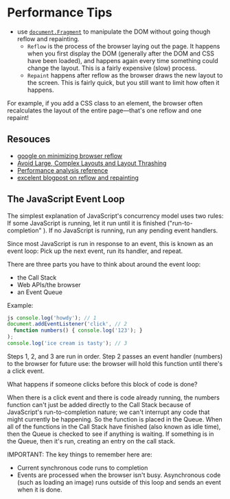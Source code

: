 # Performance Tips

- use [`document.Fragment`](https://developer.mozilla.org/en-US/docs/Web/API/DocumentFragment) to manipulate the DOM without going though reflow
and repainting.
  - `Reflow` is the process of the browser laying out the page. It happens when you
  first display the DOM (generally after the DOM and CSS have been loaded),
  and happens again every time something could change the layout. This is a
  fairly expensive (slow) process.
  - `Repaint` happens after reflow as the browser draws the new layout to the
  screen. This is fairly quick, but you still want to limit how often it happens.

For example, if you add a CSS class to an element, the browser often
recalculates the layout of the entire page—that's one reflow and one repaint!

## Resouces

- [google on minimizing browser reflow](https://developers.google.com/speed/articles/reflow)
- [Avoid Large, Complex Layouts and Layout Thrashing](https://developers.google.com/web/fundamentals/performance/rendering/avoid-large-complex-layouts-and-layout-thrashing)
- [Performance analysis reference](https://developers.google.com/web/tools/chrome-devtools/evaluate-performance/reference#rendering)
- [excelent blogpost on reflow and repainting](http://www.stubbornella.org/content/2009/03/27/reflows-repaints-css-performance-making-your-javascript-slow/)

## The JavaScript Event Loop

The simplest explanation of JavaScript's concurrency model uses two rules: If
some JavaScript is running, let it run until it is finished ("run-to-completion"
). If no JavaScript is running, run any pending event handlers.

Since most JavaScript is run in response to an event, this is known as an event
loop: Pick up the next event, run its handler, and repeat.

There are three parts you have to think about around the event loop:

- the Call Stack
- Web APIs/the browser
- an Event Queue

Example:

```js
js console.log('howdy'); // 1
document.addEventListener('click', // 2 
  function numbers() { console.log('123'); }
); 
console.log('ice cream is tasty'); // 3 
```

Steps 1, 2, and 3 are run in order. Step 2 passes an event handler (numbers)
to the browser for future use: the browser will hold this function until there's
a click event.

What happens if someone clicks before this block of code is done?

When there is a click event and there is code already running, the numbers
function can't just be added directly to the Call Stack because of JavaScript's
run-to-completion nature; we can't interrupt any code that might currently be
happening. So the function is placed in the Queue. When all of the functions in
the Call Stack have finished (also known as idle time), then the Queue is checked
to see if anything is waiting. If something is in the Queue, then it's run,
creating an entry on the call stack.

IMPORTANT: The key things to remember here are:

- Current synchronous code runs to completion
- Events are processed when the browser isn't busy. Asynchronous code (such as loading an image) runs outside of this loop and sends an event when it is done.
